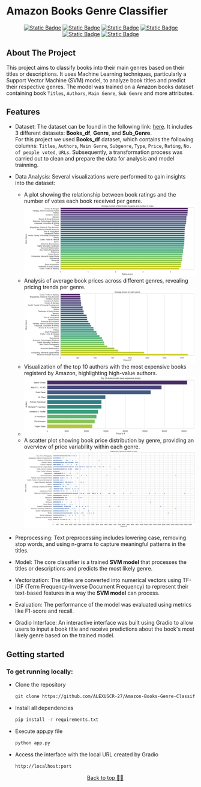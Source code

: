 <a id="readme-top"></a>


# Amazon Books Genre Classifier
<div align="center">
  
  [![Static Badge](https://img.shields.io/badge/v3.12.3-blue?label=Python)](https://www.python.org/)
  [![Static Badge](https://img.shields.io/badge/1.5.2-blue?label=Scikit-learn)](https://scikit-learn.org/stable/)
  [![Static Badge](https://img.shields.io/badge/2.2.3-purple?label=Pandas)](https://pandas.pydata.org/)
  [![Static Badge](https://img.shields.io/badge/3.9.2-%23C6BEEE?label=Matplotlib)](https://matplotlib.org/)
  [![Static Badge](https://img.shields.io/badge/3.9.1-darkblue?label=Nltk)](https://www.nltk.org/)
  [![Static Badge](https://img.shields.io/badge/4.44.1-%23ff7c00?label=Gradio)](https://www.gradio.app/)
</div>

## About The Project
This project aims to classify books into their main genres based on their titles or descriptions. It uses Machine Learning techniques, particularly a Support Vector Machine (SVM) model, to analyze book titles and predict their respective genres. The model was trained on a Amazon books dataset containing book `Titles`, `Authors`, `Main Genre`, `Sub Genre` and more attributes.

## Features
- Dataset: The dataset can be found in the following link: [here](https://www.kaggle.com/datasets/chhavidhankhar11/amazon-books-dataset?resource=download). It includes 3 different datasets: **Books_df**, **Genre**, and **Sub_Genre**.  
  For this project we used **Books_df** dataset, which contains the following columns: `Titles`, `Authors`, `Main Genre`, `Subgenre`, `Type`, `Price`, `Rating`, `No. of people voted`, `URLs`. Subsequently, a transformation process was carried out to clean and prepare the data for analysis and model trainning.
- Data Analysis: Several visualizations were performed to gain insights into the dataset:
  - A plot showing the relationship between book ratings and the number of votes each book received per genre.
    <div align="center">
      <img src="images/books_rating.png" alt="books_rating" width="auto" height="auto"/>
    </div>
  - Analysis of average book prices across different genres, revealing pricing trends per genre.
    <div align="center">
      <img src="images/prices_avg_genre.png" alt="price_avg_genre" width="auto" height="auto"/>
    </div>
  - Visualization of the top 10 authors with the most expensive books registerd by Amazon, highlighting high-value authors.
  - <div align="center">
      <img src="images/top10_expensive_authors.png" alt="top10_expensive_authors.png" width="auto" height="auto"/>
    </div>
  - A scatter plot showing book price distribution by genre, providing an overview of price variability within each genre.
    <div align="center">
      <img src="images/price_distribution_genres.png" alt="price_distribution_genres" width="auto" height="auto"/>
    </div>
    
- Preprocessing: Text preprocessing includes lowering case, removing stop words, and using n-grams to capture meaningful patterns in the titles.
- Model: The core classifier is a trained **SVM model** that processes the titles or descriptions and predicts the most likely genre.
- Vectorization: The titles are converted into numerical vectors using TF-IDF (Term Frequency-Inverse Document Frequency) to represent their text-based features in a way the **SVM model** can process.
- Evaluation: The performance of the model was evaluated using metrics like F1-score and recall.
- Gradio Interface: An interactive interface was built using Gradio to allow users to input a book title and receive predictions about the book's most likely genre based on the trained model.

## Getting started

### To get running locally:
- Clone the repository
  ```sh
  git clone https://github.com/ALEXUSCR-27/Amazon-Books-Genre-Classifier.git
  ```
- Install all dependencies
  ```sh
  pip install -r requirements.txt
  ```
- Execute app.py file
  ```sh
  python app.py
  ```
- Access the interface with the local URL created by Gradio
  ```sh
  http://localhost:port
  ```

  <p align="center"><a href="#readme-top">Back to top ☝🏼</a></p>
